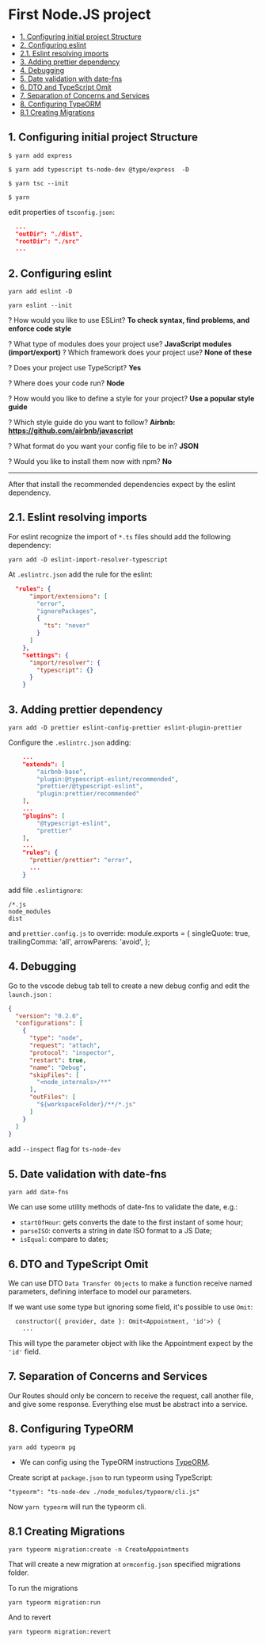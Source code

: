 # First Node.JS project <!-- omit in toc -->
- [1. Configuring initial project Structure](#1-configuring-initial-project-structure)
- [2. Configuring eslint](#2-configuring-eslint)
- [2.1. Eslint resolving imports](#21-eslint-resolving-imports)
- [3. Adding prettier dependency](#3-adding-prettier-dependency)
- [4. Debugging](#4-debugging)
- [5. Date validation with date-fns](#5-date-validation-with-date-fns)
- [6. DTO and TypeScript Omit](#6-dto-and-typescript-omit)
- [7. Separation of Concerns and Services](#7-separation-of-concerns-and-services)
- [8. Configuring TypeORM](#8-configuring-typeorm)
- [8.1 Creating Migrations](#81-creating-migrations)

## 1. Configuring initial project Structure

    $ yarn add express

    $ yarn add typescript ts-node-dev @type/express  -D

    $ yarn tsc --init

    $ yarn

edit properties of `tsconfig.json`:
```Json
  ...
  "outDir": "./dist",
  "rootDir": "./src"
  ...
```

## 2. Configuring eslint

    yarn add eslint -D

    yarn eslint --init

? How would you like to use ESLint? **To check syntax, find problems, and enforce code style**

? What type of modules does your project use? **JavaScript modules (import/export)**
? Which framework does your project use? **None of these**

? Does your project use TypeScript? **Yes**

? Where does your code run? **Node**

? How would you like to define a style for your project? **Use a popular style guide**

? Which style guide do you want to follow? **Airbnb: https://github.com/airbnb/javascript**

? What format do you want your config file to be in? **JSON**

? Would you like to install them now with npm? **No**
______________

After that install the recommended dependencies expect by the eslint dependency.

## 2.1. Eslint resolving imports

For eslint recognize the import of `*.ts` files should add the following dependency:

    yarn add -D eslint-import-resolver-typescript

At `.eslintrc.json` add the rule for the eslint:
```JSON
  "rules": {
      "import/extensions": [
        "error",
        "ignorePackages",
        {
          "ts": "never"
        }
      ]
    },
    "settings": {
      "import/resolver": {
        "typescript": {}
      }
    }
```

## 3. Adding prettier dependency

    yarn add -D prettier eslint-config-prettier eslint-plugin-prettier

Configure the `.eslintrc.json` adding:
```JSON
    ...
    "extends": [
        "airbnb-base",
        "plugin:@typescript-eslint/recommended",
        "prettier/@typescript-eslint",
        "plugin:prettier/recommended"
    ],
    ...
    "plugins": [
        "@typescript-eslint",
        "prettier"
    ],
    ...
    "rules": {
      "prettier/prettier": "error",
      ...
    }
```

add file `.eslintignore`:
```
/*.js
node_modules
dist
```

and `prettier.config.js` to override:
module.exports = {
  singleQuote: true,
  trailingComma: 'all',
  arrowParens: 'avoid',
};

## 4. Debugging

Go to the vscode debug tab tell to create a new debug config and edit the `launch.json` :
```JSON
{
  "version": "0.2.0",
  "configurations": [
    {
      "type": "node",
      "request": "attach",
      "protocol": "inspector",
      "restart": true,
      "name": "Debug",
      "skipFiles": [
        "<node_internals>/**"
      ],
      "outFiles": [
        "${workspaceFolder}/**/*.js"
      ]
    }
  ]
}
```

add `--inspect` flag for `ts-node-dev`

## 5. Date validation with date-fns

    yarn add date-fns

We can use some utility methods of date-fns to validate the date, e.g.:
- `startOfHour`: gets converts the date to the first instant of some hour;
- `parseISO`: converts a string in date ISO format to a JS Date;
- `isEqual`: compare to dates;

## 6. DTO and TypeScript Omit

We can use DTO `Data Transfer Objects` to make a function receive named parameters, defining interface to model our parameters.

If we want use some type but ignoring some field, it's possible to use `Omit`:
```JS
  constructor({ provider, date }: Omit<Appointment, 'id'>) {
    ...
```
This will type the parameter object with like the Appointment expect by the `'id'` field.

## 7. Separation of Concerns and Services

Our Routes should only be concern to receive the request, call another file, and give some response. Everything else must be abstract into a service.

## 8. Configuring TypeORM

    yarn add typeorm pg

- We can config using the TypeORM instructions [TypeORM](https://typeorm.io/#/connection-options/postgres--cockroachdb-connection-options).

Create script at `package.json` to run typeorm using TypeScript:

    "typeorm": "ts-node-dev ./node_modules/typeorm/cli.js"

Now `yarn typeorm` will run the typeorm cli.

## 8.1 Creating Migrations

    yarn typeorm migration:create -n CreateAppointments

That will create a new migration at `ormconfig.json` specified migrations folder.

To run the migrations

    yarn typeorm migration:run

And to revert

    yarn typeorm migration:revert

